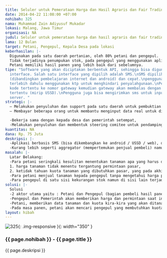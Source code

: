 ```yaml
---
title: Seluler untuk Pemerataan Harga dan Hasil Agraris dan Fair Trading
date: 2014-04-22 11:08:00 +07:00
nohibah: 325
nama: Muhammad Zain Adiyusuf Mukadar
lokasi: Malang, Jawa Timur
organisasi: NA
judul: Seluler untuk pemerataan harga dan hasil agraris dan fair trading
lama: 12 Bulan
target: Petani, Pengepul, Kepala Desa pada lokasi
keberhasilan: |-
  Digunakan pada satu daerah pertanian, oleh 80% petani dan pengepul.
  Tidak terjadinya penumpukan stok, pada pengepul yang menggunakan aplikasi,
  Petani memiliki hasil panen yang lebih baik dari sebelumnya.
tipe: "Software yang akan diciptakan berbentuk API, sehingga bisa digunakan pada banyak
  interface. Salah satu interface yang dipilih adalah SMS.\nSMS dipilih karena mudah
  (dibandingkan pembelajaran internet dan android) dan cepat.\npengguna harus mendaftar
  terlebih dahulu menggunakan ktp untuk menghindari penyalahgunaan.\nPengguna mengirimkan
  kode tertentu ke nomor gateway kemudian gateway akan membalas dengan menu / halaman
  tertentu (mirip USSD).\nPengguna juga bisa mengirimkan sms untuk input data pada
  server. "
strategi: |-
  – Melakukan penyuluhan dan support pada satu daerah untuk pembuktian konsep
  – Membayar beberapa orang untuk membantu menginput data real untuk digunakan user lainnya.

  -Bekerja sama dengan kepada desa dan pemerintah setempat,
  -Melakukan penyuluhan dan membentuk steering comitee untuk pendampingan di lapangan selama 3 bulan pertama.
kuantitas: NA
dana: Rp. 75 Juta
deskripsi: |-
  -Aplikasi berbasis SMS (bisa dikembangkan ke android / USSD / web), dengan tujuan utama pemerataan hasil panen. Dengan dibantu geolocation (dari GPS / cell id) aplikasi bisa membantu menentukan daerah antara pengepul dan petani yang berdekatan.
  -Kurang lebih seperti aggregator (mempertemukan penjual pembeli) namun fungsinya lebih mengerucut karena kuota akan ditotal sehingga antar aktor tidak saling tahu.
masalah: |-
  Latar Belakang:
  -Para petani seringkali kesulitan menentukan tanaman apa yang harus ditanam dikarenakan :
  1. harga tanaman tidak menentu tergantung permintaan pasar,
  2. ketidak tahuan kuota tanaman yang dibutuhkan pasar, yang pada akhirnya menyebabkan penumpukan / pembelian dengan harga murah.
  -Para petani menjual tanaman kepada pengepul tanpa mengetahui harga pasar, sehingga terjadi kelebihan stok dan dibeli dengan harga murah.
  -Para pengepul di satu sisi kekurangan stok namun di sisi lain terjadi penumpukan stok.
solusi: |-
  Solusi
  -2 aktor utama yaitu : Petani dan Pengepul (bagian pembeli hasil panen), dan mungkin Pemerintah di Departemen yang mengontrol harga / permintaan di pasar.
  -Pengepul dan Pemerintah akan memberikan harga dan permintaan saat ini, sehingga petani bisa mengakses dan menentukan apa yang ingin ditanam
  -Petani, memberikan data tanaman dan kuota kira-kira yang akan ditanam sehingga para petani lain tidak akan menanam dengan kuota yang berlebihan / menumpuk agak menghindari harga jual murah.
  -Pada masa panen, petani akan mencari pengepul yang membutuhkan kuota dan membeli dengan harga tinggi sehingga terjadi fair trade / win-win solution.
layout: hibah
---
```


![325](/static/img/hibahcms/325.png){: .img-responsive }{: width="350" }

### {{ page.nohibah }} - {{ page.title }}

{{ page.deskripsi }}
